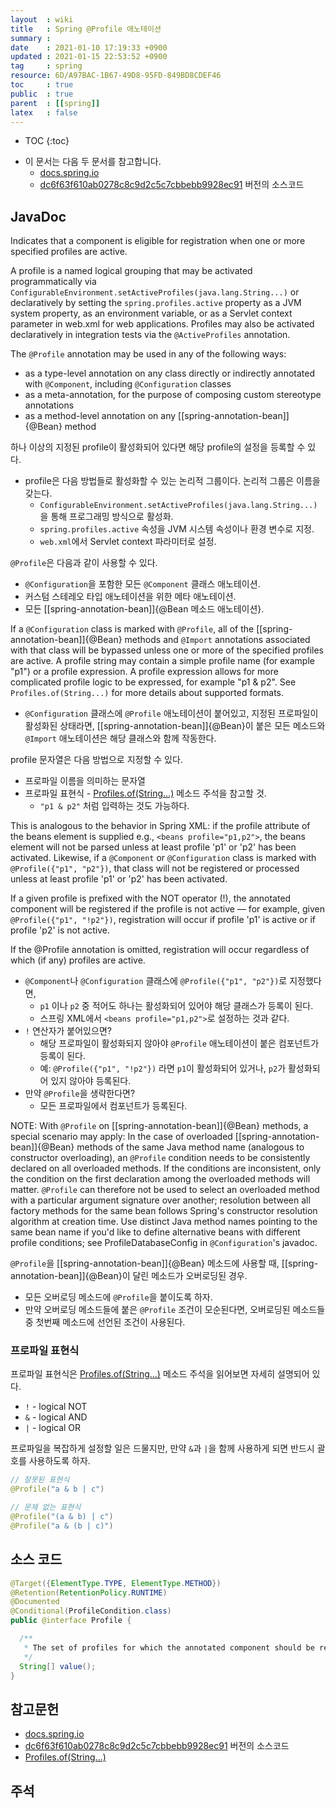 ```yaml
---
layout  : wiki
title   : Spring @Profile 애노테이션
summary : 
date    : 2021-01-10 17:19:33 +0900
updated : 2021-01-15 22:53:52 +0900
tag     : spring
resource: 6D/A97BAC-1B67-49D8-95FD-849BD8CDEF46
toc     : true
public  : true
parent  : [[spring]]
latex   : false
---
```

* TOC
{:toc}

- 이 문서는 다음 두 문서를 참고합니다.
    - [docs.spring.io][javadoc]
    - [dc6f63f610ab0278c8c9d2c5c7cbbebb9928ec91][source-code] 버전의 소스코드

## JavaDoc

>
Indicates that a component is eligible for registration when one or more specified profiles are active.
>
A profile is a named logical grouping that may be activated programmatically via `ConfigurableEnvironment.setActiveProfiles(java.lang.String...)` or declaratively by setting the `spring.profiles.active` property as a JVM system property, as an environment variable, or as a Servlet context parameter in web.xml for web applications. Profiles may also be activated declaratively in integration tests via the `@ActiveProfiles` annotation.
>
The `@Profile` annotation may be used in any of the following ways:
>
- as a type-level annotation on any class directly or indirectly annotated with `@Component`, including `@Configuration` classes
- as a meta-annotation, for the purpose of composing custom stereotype annotations
- as a method-level annotation on any [[spring-annotation-bean]]{@Bean} method

하나 이상의 지정된 profile이 활성화되어 있다면 해당 profile의 설정을 등록할 수 있다.

- profile은 다음 방법들로 활성화할 수 있는 논리적 그룹이다. 논리적 그룹은 이름을 갖는다.
    - `ConfigurableEnvironment.setActiveProfiles(java.lang.String...)`을 통해 프로그래밍 방식으로 활성화.
    - `spring.profiles.active` 속성을 JVM 시스템 속성이나 환경 변수로 지정.
    - `web.xml`에서 Servlet context 파라미터로 설정.

`@Profile`은 다음과 같이 사용할 수 있다.

- `@Configuration`을 포함한 모든 `@Component` 클래스 애노테이션.
- 커스텀 스테레오 타입 애노테이션을 위한 메타 애노테이션.
- 모든 [[spring-annotation-bean]]{@Bean 메소드 애노테이션}.

>
If a `@Configuration` class is marked with `@Profile`, all of the [[spring-annotation-bean]]{@Bean} methods and `@Import` annotations associated with that class will be bypassed unless one or more of the specified profiles are active. A profile string may contain a simple profile name (for example "p1") or a profile expression. A profile expression allows for more complicated profile logic to be expressed, for example "p1 & p2". See `Profiles.of(String...)` for more details about supported formats.

- `@Configuration` 클래스에 `@Profile` 애노테이션이 붙어있고, 지정된 프로파일이 활성화된 상태라면, [[spring-annotation-bean]]{@Bean}이 붙은 모든 메소드와 `@Import` 애노테이션은 해당 클래스와 함께 작동한다.

profile 문자열은 다음 방법으로 지정할 수 있다.
- 프로파일 이름을 의미하는 문자열
- 프로파일 표현식 - [Profiles.of(String...)]( https://docs.spring.io/spring-framework/docs/current/javadoc-api/org/springframework/core/env/Profiles.html#of-java.lang.String...- ) 메소드 주석을 참고할 것.
    - `"p1 & p2"` 처럼 입력하는 것도 가능하다.

>
This is analogous to the behavior in Spring XML: if the profile attribute of the beans element is supplied e.g., `<beans profile="p1,p2">`, the beans element will not be parsed unless at least profile 'p1' or 'p2' has been activated. Likewise, if a `@Component` or `@Configuration` class is marked with `@Profile({"p1", "p2"})`, that class will not be registered or processed unless at least profile 'p1' or 'p2' has been activated.
>
If a given profile is prefixed with the NOT operator (!), the annotated component will be registered if the profile is not active — for example, given `@Profile({"p1", "!p2"})`, registration will occur if profile 'p1' is active or if profile 'p2' is not active.
>
If the @Profile annotation is omitted, registration will occur regardless of which (if any) profiles are active.

- `@Component`나 `@Configuration` 클래스에 `@Profile({"p1", "p2"})`로 지정했다면,
    - `p1` 이나 `p2` 중 적어도 하나는 활성화되어 있어야 해당 클래스가 등록이 된다.
    - 스프링 XML에서 `<beans profile="p1,p2">`로 설정하는 것과 같다.
- `!` 연산자가 붙어있으면?
    - 해당 프로파일이 활성화되지 않아야 `@Profile` 애노테이션이 붙은 컴포넌트가 등록이 된다.
    - 예: `@Profile({"p1", "!p2"})` 라면 `p1`이 활성화되어 있거나, `p2`가 활성화되어 있지 않아야 등록된다.
- 만약 `@Profile`을 생략한다면?
    - 모든 프로파일에서 컴포넌트가 등록된다.

>
NOTE: With `@Profile` on [[spring-annotation-bean]]{@Bean} methods, a special scenario may apply: In the case of overloaded [[spring-annotation-bean]]{@Bean} methods of the same Java method name (analogous to constructor overloading), an `@Profile` condition needs to be consistently declared on all overloaded methods. If the conditions are inconsistent, only the condition on the first declaration among the overloaded methods will matter. `@Profile` can therefore not be used to select an overloaded method with a particular argument signature over another; resolution between all factory methods for the same bean follows Spring's constructor resolution algorithm at creation time. Use distinct Java method names pointing to the same bean name if you'd like to define alternative beans with different profile conditions; see ProfileDatabaseConfig in `@Configuration`'s javadoc.

`@Profile`을 [[spring-annotation-bean]]{@Bean} 메소드에 사용할 때, [[spring-annotation-bean]]{@Bean}이 달린 메소드가 오버로딩된 경우.
- 모든 오버로딩 메소드에 `@Profile`을 붙이도록 하자.
- 만약 오버로딩 메소드들에 붙은 `@Profile` 조건이 모순된다면, 오버로딩된 메소드들 중 첫번째 메소드에 선언된 조건이 사용된다.

### 프로파일 표현식

프로파일 표현식은 [Profiles.of(String...)]( https://docs.spring.io/spring-framework/docs/current/javadoc-api/org/springframework/core/env/Profiles.html#of-java.lang.String...- ) 메소드 주석을 읽어보면 자세히 설명되어 있다.

- `!` - logical NOT
- `&` - logical AND
- `|` - logical OR

프로파일을 복잡하게 설정할 일은 드물지만, 만약 `&`과 `|`을 함께 사용하게 되면 반드시 괄호를 사용하도록 하자.

```java
// 잘못된 표현식
@Profile("a & b | c")

// 문제 없는 표현식
@Profile("(a & b) | c")
@Profile("a & (b | c)")
```


## 소스 코드

```java
@Target({ElementType.TYPE, ElementType.METHOD})
@Retention(RetentionPolicy.RUNTIME)
@Documented
@Conditional(ProfileCondition.class)
public @interface Profile {

  /**
   * The set of profiles for which the annotated component should be registered.
   */
  String[] value();
}
```

## 참고문헌

- [docs.spring.io][javadoc]
- [dc6f63f610ab0278c8c9d2c5c7cbbebb9928ec91][source-code] 버전의 소스코드
- [Profiles.of(String...)]( https://docs.spring.io/spring-framework/docs/current/javadoc-api/org/springframework/core/env/Profiles.html#of-java.lang.String...- )

## 주석

[javadoc]: https://docs.spring.io/spring-framework/docs/current/javadoc-api/org/springframework/context/annotation/Profile.html
[source-code]: https://github.com/spring-projects/spring-framework/blob/dc6f63f610ab0278c8c9d2c5c7cbbebb9928ec91/spring-context/src/main/java/org/springframework/context/annotation/Profile.java

